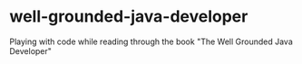 well-grounded-java-developer
============================

Playing with code while reading through the book "The Well Grounded Java Developer"